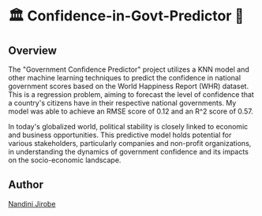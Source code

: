 # 🏛️ Confidence-in-Govt-Predictor 🧐

## Overview
The "Government Confidence Predictor" project utilizes a KNN model and other machine learning techniques to predict the confidence in national government scores based on the World Happiness Report (WHR) dataset. This is a regression problem, aiming to forecast the level of confidence that a country's citizens have in their respective national governments. My model was able to achieve an RMSE score of 0.12 and an R^2 score of 0.57.

In today's globalized world, political stability is closely linked to economic and business opportunities. This predictive model holds potential for various stakeholders, particularly companies and non-profit organizations, in understanding the dynamics of government confidence and its impacts on the socio-economic landscape.

## Author
[Nandini Jirobe](https://github.com/nandinijirobe)


